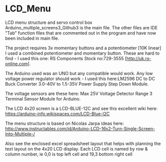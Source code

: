 # LCD_Menu
LCD menu structure and servo control box
Arduino_multiple_screens3_Github3 is the main file.
The other files are IDE "Tab" function files that are commented out in the program and have now been included in main file.

The project requires 3x momentary buttons and a potentiometer [10K linear]
I used a combined potentiometer and momentary button.   These are hard to find - I used this one: RS Components Stock no:729-3555
[http://uk.rs-online.com].

The Arduino used was an UNO but any compatible would work.
Any low voltage power regulator should work - I used this here:LM2596 DC to DC Buck Converter 3.0-40V to 1.5-35V Power Supply Step Down Module.

The voltage sensors are these here: Max 25V Voltage Detector Range 3 Terminal Sensor Module for Arduino.

The LCD 4x20 screen is a LCD-BLUE-12C and see this excellent wiki here: https://arduino-info.wikispaces.com/LCD-Blue-I2C

The menu structure is based on Nicolas Jarpa ideas here: http://www.instructables.com/id/Arduino-LCD-16x2-Turn-Single-Screen-Into-Multiple-/

Also see the enclosed excel spreadsheet layout that helps with planning the text layout on the 4x20 LCD display. Each LCD cell is named by row & column number, ie 0,0 is top left cell and  19,3 bottom right cell
